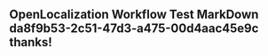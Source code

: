 <properties
ms.topic="hero-topic1"
ms.test1="hero-topic"
ms.test2="test"/>

## OpenLocalization Workflow Test MarkDown da8f9b53-2c51-47d3-a475-00d4aac45e9c thanks!
